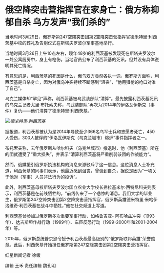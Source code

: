 # 俄空降突击营指挥官在家身亡：俄方称抑郁自杀 乌方发声“我们杀的”

当地时间3月29日，俄罗斯第247空降突击团第2空降突击营指挥官德米特里·利西茨基中校的葬礼及告别仪式在斯塔夫罗波尔军事基地举行。

当地时间3月26日上午10点左右，现年48岁的利西茨基被发现死在斯塔夫罗波尔一处公寓厨房中，身上有枪伤。当地官员公布了利西茨基的死讯，但并没有具体说明其死亡情况。

有意思的是，利西茨基的死因是什么，俄乌双方竟然各执一词。俄罗斯方面称，利西茨基是自杀身亡，因为对俄乌冲突持续不断感到“沮丧”，“他用猎枪的枪口对准了自己”。

乌克兰媒体却“罕见”声称，利西茨基被乌武装部队“清算”。最先披露利西茨基死讯的乌克兰记者尤里·布托索夫称，乌武装部队“再次为2014年的伊洛瓦伊斯克（事件）复仇——他们清算了德米特里·利西茨基。”

![](https://inews.gtimg.com/news_bt/OZIvhTxtQyp3QjQk6V2AAL4KM1Yp7o7ft1LH__G9qRHrEAA/1000)_德米特里·利西茨基_

据报道，利西茨基被认为是2014年导致至少366名乌军士兵和志愿者死亡，450人受伤，300人被俘的“伊洛瓦伊斯克（乌克兰城市）熔炉”事件指挥者之一。

布托索夫称，去年俄罗斯从哈尔科夫（乌克兰城市）撤退时，他（利西茨基）所在的团就遭受了“重大损失”，并表示“清算利西茨基将严重削弱该团的作战能力”。

然而，俄媒援引俄罗斯执法机构的消息来源驳斥了这一信息。这位消息人士补充道，利西茨基的同事们表示，他最近感到沮丧，曾谈到自杀，据说是因为“一项关于他对（军事）人员非法行为的投诉”。

此外，利西茨基母校斯塔夫罗波尔国立农业大学校长弗拉基米尔·西特尼科夫则表示，利西茨基是在前线牺牲的。“前线传来了一个悲惨的消息。我们大学的毕业生，俄罗斯第247空降突击团第2空降突击营指挥官，俄罗斯英雄德米特里·米哈伊洛维奇·利西茨基在战斗中牺牲，”他在社交频道上写道。

利西茨基曾参加过俄罗斯多次重要军事行动，如格鲁吉亚-
阿布哈兹冲突（1993年）、达吉斯坦作战行动（1999年）、车臣反恐行动（1999-2000年和2001-2004年）等。

2015年，俄罗斯总统普京颁令授予利西茨基最高级别的“俄罗斯联邦英雄”荣誉勋章。此后，利西茨基开始担任俄罗斯第247空降突击团第2空降突击营指挥官。

红星新闻记者 徐缓

编辑 王禾 责任编辑 魏孔明

